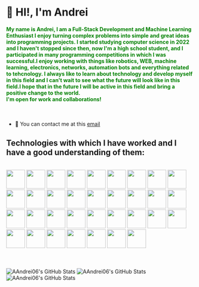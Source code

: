 <h1>👋 HI!, I'm Andrei </h1>
<h4 style="color:green">My name is Andrei, I am a Full-Stack Development and Machine Learning Enthusiast
I enjoy
turning complex problems into simple and great ideas into programming projects.
I started studying computer science in 2022 and I haven't stopped since then, now I'm a high school student,
and I participated in many programming competitions in which I was successful.I enjoy working with things like robotics, WEB, machine learning, electronics, networks, automation bots and everything related to tehcnology.
I always like to learn about technology and develop myself in this field and I can't wait to see what the future will look like in this field.I hope that in the future I will be active in this field and bring a positive change to the world.<br>I'm open for work and collaborations!</h4>
<br>
<ul>
<li>📧 You can contact me at this <a href="mailto:andreiarsenii90@gmail.com">email</a></li>
</ul>
<h2>Technologies with which I have worked and I have a good understanding of them:</h2>
<br>
<div>
	<a href = "https://cplusplus.com/" target="_blank"> <img height='50' src="https://cdn.jsdelivr.net/gh/devicons/devicon@latest/icons/c/c-original.svg" /></a>
	<a href = "https://cplusplus.com/" target="_blank"> <img height='50' src="https://cdn.jsdelivr.net/gh/devicons/devicon@latest/icons/cplusplus/cplusplus-original.svg" /></a>
	<a href = "https://www.python.org/" target="_blank"> <img height='50' src="https://cdn.jsdelivr.net/gh/devicons/devicon@latest/icons/python/python-original.svg" /></a>
	<a href = "https://www.javascript.com/" target="_blank"> <img height='50' src="https://cdn.jsdelivr.net/gh/devicons/devicon@latest/icons/javascript/javascript-plain.svg" /></a>
	<a href = "https://html.com/" target="_blank"> <img height='50' src="https://cdn.jsdelivr.net/gh/devicons/devicon@latest/icons/html5/html5-plain-wordmark.svg" /></a>
	<a href = "https://en.wikipedia.org/wiki/CSS" target="_blank"> <img height='50' src="https://cdn.jsdelivr.net/gh/devicons/devicon@latest/icons/css3/css3-plain-wordmark.svg" /></a>
	<a href = "https://www.djangoproject.com/" target="_blank"> <img height='50' src="https://cdn.jsdelivr.net/gh/devicons/devicon@latest/icons/django/django-plain.svg" /></a>
	<a href = "https://www.django-rest-framework.org/" target="_blank"> <img height='50' src="https://cdn.jsdelivr.net/gh/devicons/devicon@latest/icons/djangorest/djangorest-line.svg" /></a>
	<a href = "https://redis.io/" target="_blank"> <img height='50' src="https://cdn.jsdelivr.net/gh/devicons/devicon@latest/icons/redis/redis-original-wordmark.svg" /></a>
	<a href = "https://www.rabbitmq.com/" target="_blank"> <img height='50' src="https://cdn.jsdelivr.net/gh/devicons/devicon@latest/icons/rabbitmq/rabbitmq-original.svg" /></a>
	<a href = "https://firebase.google.com/" target="_blank"> <img height='50' src="https://cdn.jsdelivr.net/gh/devicons/devicon@latest/icons/firebase/firebase-original.svg" /></a>
	<a href = "https://www.docker.com/" target="_blank"> <img height='50' src="https://cdn.jsdelivr.net/gh/devicons/devicon@latest/icons/docker/docker-original.svg" /></a>
	<a href = "https://www.postgresql.org/" target="_blank"> <img height='50' src="https://cdn.jsdelivr.net/gh/devicons/devicon@latest/icons/postgresql/postgresql-original-wordmark.svg" /></a>
	<a href = "https://www.mongodb.com/" target="_blank"> <img height='50' src="https://cdn.jsdelivr.net/gh/devicons/devicon@latest/icons/mongodb/mongodb-original-wordmark.svg" /></a>
	<a href = "https://jquery.com/" target="_blank"> <img height='50' src="https://cdn.jsdelivr.net/gh/devicons/devicon@latest/icons/jquery/jquery-original-wordmark.svg" /></a>
	<a href = "https://jqueryui.com/" target="_blank"> <img height='50' src="https://w7.pngwing.com/pngs/511/156/png-transparent-jquery-ui-hd-logo.png" /></a>
	<a href = "https://www.selenium.dev/" target="_blank"> <img height='50' src="https://cdn.jsdelivr.net/gh/devicons/devicon@latest/icons/selenium/selenium-original.svg" /></a>
	<a href = "https://numpy.org/" target="_blank"> <img height='50' src="https://cdn.jsdelivr.net/gh/devicons/devicon@latest/icons/numpy/numpy-original.svg" /></a>
	<a href = "https://matplotlib.org/" target="_blank"> <img height='50' src="https://cdn.jsdelivr.net/gh/devicons/devicon@latest/icons/matplotlib/matplotlib-original.svg" /></a>
	<a href = "https://pandas.pydata.org/" target="_blank"> <img height='50' src="https://cdn.jsdelivr.net/gh/devicons/devicon@latest/icons/pandas/pandas-original-wordmark.svg" /></a>
	<a href = "https://scikit-learn.org/stable/" target="_blank"> <img height='50' src="https://cdn.jsdelivr.net/gh/devicons/devicon@latest/icons/scikitlearn/scikitlearn-original.svg" /></a>
	<a href = "https://opencv.org/" target="_blank"> <img height='50' src="https://cdn.jsdelivr.net/gh/devicons/devicon@latest/icons/opencv/opencv-original-wordmark.svg" /></a>
	<a href = "https://www.algolia.com/" target="_blank"> <img height='50' src="https://cdn.jsdelivr.net/gh/devicons/devicon@latest/icons/algolia/algolia-original.svg" /></a>
 	<a href = "https://docs.celeryq.dev/en/stable/" target="_blank"> <img height='50' src="https://apps.odoo.com/web/image/loempia.module/66946/icon_image?unique=fa41267" /></a>
	<a href = "https://ai.google.dev/edge/mediapipe/solutions/guide" target="_blank"> <img height='50' src="https://viz.mediapipe.dev/logo.png" /></a>
	<a href = "https://www.canva.com/" target="_blank"> <img height='50' src="https://cdn.jsdelivr.net/gh/devicons/devicon@latest/icons/canva/canva-original.svg" /></a>
	<a href = "https://git-scm.com/" target="_blank"> <img height='50' src="https://cdn.jsdelivr.net/gh/devicons/devicon@latest/icons/git/git-original.svg" /></a>
	<a href = "https://github.com/" target="_blank"> <img height='50' src="https://cdn.jsdelivr.net/gh/devicons/devicon@latest/icons/github/github-original-wordmark.svg" /></a>
	<a href = "https://jupyter.org/" target="_blank"> <img height='50' src="https://cdn.jsdelivr.net/gh/devicons/devicon@latest/icons/jupyter/jupyter-original-wordmark.svg" /></a>
	<a href = "https://www.linux.org/" target="_blank"> <img height='50' src="https://cdn.jsdelivr.net/gh/devicons/devicon@latest/icons/linux/linux-original.svg" /></a>
	<a href = "https://code.visualstudio.com/" target="_blank"> <img height='50' src="https://cdn.jsdelivr.net/gh/devicons/devicon@latest/icons/vscode/vscode-original.svg" /></a>
	<a href = "https://www.json.org/json-en.html" target="_blank"> <img height='50' src="https://cdn.jsdelivr.net/gh/devicons/devicon@latest/icons/json/json-original.svg" /></a>
 	<a href = "https://www.tensorflow.org/" target="_blank"> <img height='50' src="https://cdn.jsdelivr.net/gh/devicons/devicon@latest/icons/tensorflow/tensorflow-original.svg"/></a>
	<a href = "https://www.ultralytics.com/" target="_blank"> <img height='50' src="https://is1-ssl.mzstatic.com/image/thumb/Purple126/v4/bd/f9/fa/bdf9fac1-82c5-c920-e500-4a2f27321304/AppIcon-0-0-1x_U007epad-0-85-220.png/512x512bb.jpg"/></a>
</div>
<br>
<br>
<br>
<img src="https://github-readme-stats.vercel.app/api?username=AAndrei06&theme=tokyonight&show_icons=true&hide_border=true&count_private=true" alt="AAndrei06's GitHub Stats" />
<img src="https://github-readme-streak-stats.herokuapp.com/?user=AAndrei06&theme=tokyonight&hide_border=true" alt="AAndrei06's GitHub Stats" />
<img src="https://github-readme-stats.vercel.app/api/top-langs/?username=AAndrei06&theme=tokyonight&show_icons=true&hide_border=true&layout=compact" alt="AAndrei06's GitHub Stats" />

